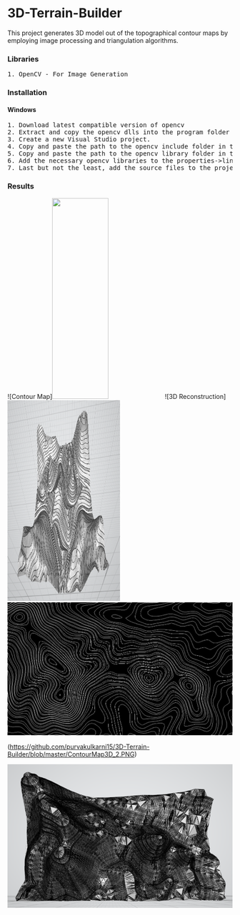 # 3D-Terrain-Builder

This project generates 3D model out of the topographical contour maps by employing image processing 
and triangulation algorithms.

### Libraries
<pre>
1. OpenCV - For Image Generation
</pre>

### Installation

#### Windows

<pre>
1. Download latest compatible version of opencv
2. Extract and copy the opencv dlls into the program folder or in the windows/system32 directory.
3. Create a new Visual Studio project.
4. Copy and paste the path to the opencv include folder in the project properties->vc++ directories->Include.
5. Copy and paste the path to the opencv library folder in the project properties->vc++ directories->Libraries.
6. Add the necessary opencv libraries to the properties->linker->Input
7. Last but not the least, add the source files to the project...And the project is ready to run!
</pre>

### Results
![Contour Map]<img src="https://github.com/purvakulkarni15/3D-Terrain-Builder/blob/master/ContourMap3D_1.bmp" width="50%" height="450">![3D Reconstruction]<img src="https://github.com/purvakulkarni15/3D-Terrain-Builder/blob/master/ContourMap3D_1.PNG" width="50%" height="450">
![Contour Map](https://github.com/purvakulkarni15/3D-Terrain-Builder/blob/master/ContourMap3D_2.bmp)

(https://github.com/purvakulkarni15/3D-Terrain-Builder/blob/master/ContourMap3D_2.PNG)

![3D Reconstruction - Mesh](https://github.com/purvakulkarni15/3D-Terrain-Builder/blob/master/ContourMap3D_2_Mesh.PNG)
